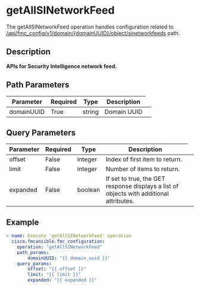 # getAllSINetworkFeed

The getAllSINetworkFeed operation handles configuration related to [/api/fmc_config/v1/domain/{domainUUID}/object/sinetworkfeeds](/paths//api/fmc_config/v1/domain/{domain_uuid}/object/sinetworkfeeds.md) path.&nbsp;
## Description
**APIs for Security Intelligence network feed.**

## Path Parameters
| Parameter | Required | Type | Description |
| --------- | -------- | ---- | ----------- |
| domainUUID | True | string <td colspan=3> Domain UUID |

## Query Parameters
| Parameter | Required | Type | Description |
| --------- | -------- | ---- | ----------- |
| offset | False | integer <td colspan=3> Index of first item to return. |
| limit | False | integer <td colspan=3> Number of items to return. |
| expanded | False | boolean <td colspan=3> If set to true, the GET response displays a list of objects with additional attributes. |

## Example
```yaml
- name: Execute 'getAllSINetworkFeed' operation
  cisco.fmcansible.fmc_configuration:
    operation: "getAllSINetworkFeed"
    path_params:
        domainUUID: "{{ domain_uuid }}"
    query_params:
        offset: "{{ offset }}"
        limit: "{{ limit }}"
        expanded: "{{ expanded }}"

```